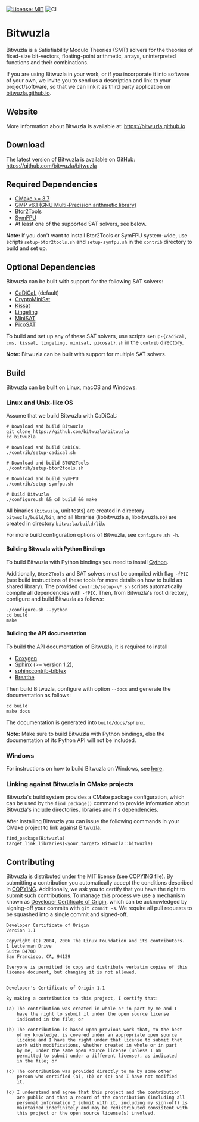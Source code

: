 [![License: MIT](https://img.shields.io/badge/License-MIT-yellow.svg)](https://opensource.org/licenses/MIT)
![CI](https://github.com/bitwuzla/bitwuzla/workflows/CI/badge.svg)

# Bitwuzla

Bitwuzla is a Satisfiability Modulo Theories (SMT) solvers for the theories
of fixed-size bit-vectors, floating-point arithmetic, arrays, uninterpreted
functions and their combinations.

If you are using Bitwuzla in your work, or if you incorporate it into software
of your own, we invite you to send us a description and link to your
project/software, so that we can link it as third party
application on [bitwuzla.github.io](https://bitwuzla.github.io).

## Website

More information about Bitwuzla is available at: https://bitwuzla.github.io

## Download

The latest version of Bitwuzla is available on GitHub:
https://github.com/bitwuzla/bitwuzla

## Required Dependencies

- [CMake >= 3.7](https://cmake.org)
- [GMP v6.1 (GNU Multi-Precision arithmetic library)](https://gmplib.org)
- [Btor2Tools](https://github.com/boolector/btor2tools)
- [SymFPU](https://github.com/martin-cs/symfpu)
- At least one of the supported SAT solvers, see below.

**Note:**
If you don't want to install Btor2Tools or SymFPU system-wide, use scripts
`setup-btor2tools.sh` and `setup-symfpu.sh` in the `contrib` directory to build
and set up.

## Optional Dependencies

Bitwuzla can be built with support for the following SAT solvers:
- [CaDiCaL](https://github.com/arminbiere/cadical) (default)
- [CryptoMiniSat](https://github.com/msoos/cryptominisat)
- [Kissat](https://github.com/arminbiere/kissat)
- [Lingeling](http://fmv.jku.at/lingeling)
- [MiniSAT](https://github.com/niklasso/minisat)
- [PicoSAT](http://fmv.jku.at/picosat)

To build and set up any of these SAT solvers, use scripts
`setup-{cadical, cms, kissat, lingeling, minisat, picosat}.sh` in the `contrib`
directory.

**Note:**
Bitwuzla can be built with support for multiple SAT solvers.


## Build

Bitwuzla can be built on Linux, macOS and Windows.

### Linux and Unix-like OS

Assume that we build Bitwuzla with CaDiCaL:
```
# Download and build Bitwuzla
git clone https://github.com/bitwuzla/bitwuzla
cd bitwuzla

# Download and build CaDiCaL
./contrib/setup-cadical.sh

# Download and build BTOR2Tools
./contrib/setup-btor2tools.sh

# Download and build SymFPU
./contrib/setup-symfpu.sh

# Build Bitwuzla
./configure.sh && cd build && make
```

All binaries (`bitwuzla`, unit tests) are created in directory
`bitwuzla/build/bin`, and all libraries (libbitwuzla.a, libbitwuzla.so) are
created in directory `bitwuzla/build/lib`.

For more build configuration options of Bitwuzla, see `configure.sh -h`.

#### Building Bitwuzla with Python Bindings

To build Bitwuzla with Python bindings you need to install
[Cython](http://cython.org/).

Additionally, `Btor2Tools` and SAT solvers must be compiled with flag `-fPIC`
(see build instructions of these tools for more details on how to build as
shared library). The provided `contrib/setup-\*.sh` scripts automatically
compile all dependencies with `-fPIC`.
Then, from Bitwuzla's root directory, configure and build Bitwuzla as follows:
```
./configure.sh --python
cd build
make
```

#### Building the API documentation

To build the API documentation of Bitwuzla, it is required to install
* [Doxygen](https://www.doxygen.nl)
* [Sphinx](https://www.sphinx-doc.org) (>= version 1.2),
* [sphinxcontrib-bibtex](https://sphinxcontrib-bibtex.readthedocs.io)
* [Breathe](https://breathe.readthedocs.io)

Then build Bitwuzla, configure with option `--docs` and generate the
documentation as follows:
```
cd build
make docs
```
The documentation is generated into `build/docs/sphinx`.

**Note:**
Make sure to build Bitwuzla with Python bindings, else the documentation of
its Python API will not be included.

### Windows

For instructions on how to build Bitwuzla on Windows, see [here](
  https://github.com/bitwuzla/bitwuzla/blob/main/docs/building_on_windows.rst).

### Linking against Bitwuzla in CMake projects

Bitwuzla's build system provides a CMake package configuration, which can be
used by the `find_package()` command to provide information about Bitwuzla's
include directories, libraries and it's dependencies.

After installing Bitwuzla you can issue the following commands in your CMake
project to link against Bitwuzla.
```
find_package(Bitwuzla)
target_link_libraries(<your_target> Bitwuzla::bitwuzla)
```

## Contributing

Bitwuzla is distributed under the MIT license
(see [COPYING](https://github.com/bitwuzla/bitwuzla/blob/main/COPYING)
file).
By submitting a contribution you automatically accept the conditions described
in [COPYING](https://github.com/bitwuzla/bitwuzla/blob/main/COPYING).
Additionally, we ask you to certify that you have the right to submit such
contributions.
To manage this process we use a mechanism known as
[Developer Certificate of Origin](https://developercertificate.org), which
can be acknowledged by signing-off your commits with `git commit -s`.
We require all pull requests to be squashed into a single commit and
signed-off.


```
Developer Certificate of Origin
Version 1.1

Copyright (C) 2004, 2006 The Linux Foundation and its contributors.
1 Letterman Drive
Suite D4700
San Francisco, CA, 94129

Everyone is permitted to copy and distribute verbatim copies of this
license document, but changing it is not allowed.


Developer's Certificate of Origin 1.1

By making a contribution to this project, I certify that:

(a) The contribution was created in whole or in part by me and I
    have the right to submit it under the open source license
    indicated in the file; or

(b) The contribution is based upon previous work that, to the best
    of my knowledge, is covered under an appropriate open source
    license and I have the right under that license to submit that
    work with modifications, whether created in whole or in part
    by me, under the same open source license (unless I am
    permitted to submit under a different license), as indicated
    in the file; or

(c) The contribution was provided directly to me by some other
    person who certified (a), (b) or (c) and I have not modified
    it.

(d) I understand and agree that this project and the contribution
    are public and that a record of the contribution (including all
    personal information I submit with it, including my sign-off) is
    maintained indefinitely and may be redistributed consistent with
    this project or the open source license(s) involved.
```
